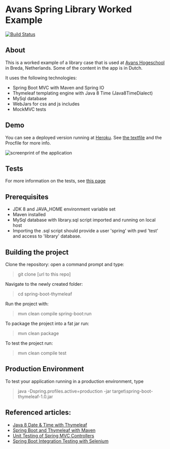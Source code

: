 Avans Spring Library Worked Example
====================================

[![Build Status](https://travis-ci.org/rschellius/spring-mvc-library.svg?branch=master)](https://travis-ci.org/rschellius/spring-mvc-library)

About
-------------
This is a worked example of a library case that is used at [Avans Hogeschool](http://www.avans.nl) in Breda, Netherlands. Some of the content in the app is in Dutch.

It uses the following technologies:

- Spring Boot MVC with Maven and Spring IO
- Thymeleaf templating engine with Java 8 Time (Java8TimeDialect)
- MySql database
- WebJars for css and js includes
- MockMVC tests

Demo
--------------------
You can see a deployed version running at [Heroku](https://spring-mvc-library.herokuapp.com/). See [the textfile](https://github.com/rschellius/spring-mvc-library/blob/master/Heroku_cloud.txt) and the Procfile for more info. 

![screenprint of the application](https://github.com/rschellius/spring-mvc-library/blob/master/src/main/resources/static/img/screenprint.png)

Tests
--------------------

For more information on the tests, see [this page](https://github.com/rschellius/spring-mvc-library/tree/master/src/test/java/nl/avans/ivh5/springmvc)

Prerequisites
-------------

- JDK 8 and JAVA_HOME environment variable set
- Maven installed
- MySql database with library.sql script imported and running on local host
- Importing the .sql script should provide a user 'spring' with pwd 'test' and access to 'library' database.

Building the project
--------------------

Clone the repository: open a command prompt and type:

> git clone [url to this repo]

Navigate to the newly created folder:

> cd spring-boot-thymeleaf

Run the project with:

> mvn clean compile spring-boot:run

To package the project into a fat jar run:

> mvn clean package

To test the project run:

> mvn clean compile test

Production Environment
--------------------

To test your application running in a production environment, type

> java -Dspring.profiles.active=production -jar target\spring-boot-thymeleaf-1.0.jar

Referenced articles:
--------------------

- [Java 8 Date & Time with Thymeleaf](http://blog.codeleak.pl/2015/11/how-to-java-8-date-time-with-thymeleaf.html)
- [Spring Boot and Thymeleaf with Maven](http://blog.codeleak.pl/2014/04/how-to-spring-boot-and-thymeleaf-with-maven.html)
- [Unit Testing of Spring MVC Controllers](https://www.petrikainulainen.net/programming/spring-framework/unit-testing-of-spring-mvc-controllers-configuration/) 
- [Spring Boot Integration Testing with Selenium](http://blog.codeleak.pl/2015/03/spring-boot-integration-testing-with.html)
